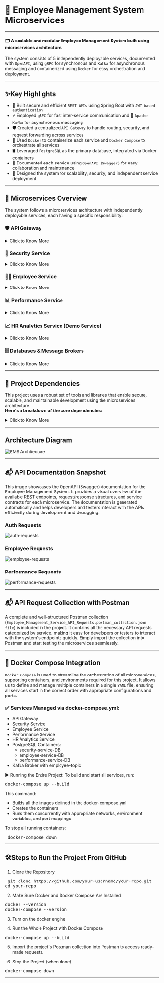 # 🏬 Employee Management System Microservices
---

#### 🗂️ A scalable and modular Employee Management System built using microservices architecture. 
The system consists of 5 independently deployable services, documented with `OpenAPI`, 
using `gRPC` for synchronous and `Kafka` for asynchronous messaging and containerized using `Docker` for easy orchestration and deployment.

---
## ✨Key Highlights
- 🔐 Built secure and efficient `REST APIs` using Spring Boot with `JWT-based authentication`
- ⚡ Employed `gRPC` for fast inter-service communication and 📩 `Apache Kafka` for asynchronous messaging
- 🛡️ Created a centralized `API Gateway` to handle routing, security, and request forwarding across services
- 🐳 Used `Docker` to containerize each service and `Docker Compose` to orchestrate all services 
- 🛢️ Leveraged `PostgreSQL` as the primary database, integrated via Docker containers
- 📃 Documented each service using `OpenAPI (Swagger)` for easy collaboration and maintenance
- 🧱 Designed the system for scalability, security, and independent service deployment
---
## 🧩 Microservices Overview
The system follows a microservices architecture with independently deployable services, each having a specific responsibility:

### 🛡️ API Gateway
<details>
<summary>  Click to Know More </summary>
  
  <br>
  
- Acts as the entry point for all client requests.
- Uses a custom `GatewayFilter` to validate JWT tokens and forward requests securely to appropriate microservices.
- Ensures centralized security and request routing.

</details>



### 🔐 Security Service
<details>
<summary> Click to Know More </summary>
  
  <br>
  
- Handles authentication and authorization using JWT (JSON Web Tokens).
- Provides endpoints for token generation and validation.
- Persists authentication-related data in a PostgreSQL database (`security-service-DB`).

</details>






### 👨‍💼 Employee Service
<details>
<summary>  Click to Know More </summary>
  
  <br>
  
- Responsible for CRUD operations on employee data.
- On creation of an employee:
  - Sends a gRPC request to `performance-service` to create a performance record.
  - Publishes an event on the Kafka `employee topic` for asynchronous processing.
  - Uses PostgreSQL (`employee-service-DB`) for data persistence.
- On deletion of an employee:
  - deletes the employee record from `employee-service-DB`
  - Sends a gRPC request to `performance-service` to delete a performance record.

</details>



### 📊 Performance Service
<details>
<summary> Click to Know More </summary>
  
  <br>
  
- Manages performance reviews of employees.
- Supports updating, retrieving performance data.
- Accepts gRPC calls from the `employee-service` for creation and deletion of performance record.
- Data is stored in PostgreSQL (`performance-service-DB`).

</details>





### 📈 HR Analytics Service (Demo Service)
<details>
<summary>  Click to Know More </summary>
  
  <br>
  
- Demonstrates event-driven microservice communication.
- Consumes create employee events from the Kafka `employee-topic`.
- Showcases real-time data syncing using Kafka-based message consumption.

</details>



### 🗄️ Databases & Message Brokers
<details>
  This system uses Dockerized databases and Kafka for seamless integration and scaling.
  
<summary>  Click to Know More </summary>
  
  <br>
  
- #### 🗃️ PostgreSQL Containers
  Each core service has its own dedicated PostgreSQL database container:
  - `security-service-DB` – Stores valid authenticated users from SQL script.
  - `employee-service-DB` – Stores employee information and records.
  - `performance-service-DB` – Stores performance-related data for employees.

#### 🔁 Kafka Infrastructure
- Kafka Broker runs inside a container to handle real-time messaging.
- Maintains a topic named `employee-topic` which:
  - Receives events from `employee-service` on employee creation.
  - Is consumed by services like `hr-analytics-service` for analytics and further processing.

</details>

---

## 🧩 Project Dependencies
This project uses a robust set of tools and libraries that enable secure, scalable, and maintainable development using the microservices architecture.   
**Here's a breakdown of the core dependencies:**

<details>
<summary>  Click to Know More </summary>
  
  <br>
  
- 🖥️ Backend Frameworks & Libraries
  - `Spring Boot` — Simplifies the bootstrapping and development of Spring-based applications with minimal configuration.
  - `Spring DevTools` — Enables hot reloading and automatic restarts for a faster development experience.
  - `Spring Security` — Provides comprehensive security features, including authentication, authorization, and protection against common vulnerabilities.
  - `Spring Data JPA` — Simplifies database operations using Java Persistence API with minimal boilerplate code.
  - `Spring Cloud Gateway` — A lightweight API Gateway built on Spring Boot for routing, filtering, and securing requests across services.
  - `Spring Web` — Supports RESTful API development using Spring MVC.

- 🔐 Security
  - `Validation` — Ensures input data adheres to expected formats using annotations like @Valid and @NotNull.
  - `JWT (JSON Web Token)` — Used for securely transmitting information between parties, especially for stateless authentication.
    
- ⚡ Inter-Service Communication
  - `Protobuf (Protocol Buffers)` — A language-neutral, platform-neutral extensible mechanism for serializing structured data (used in gRPC).
  - `gRPC` — A high-performance, open-source universal RPC framework for inter-service communication.

- 📡 Event Streaming
  - `Kafka` — Used for distributed event streaming; enables asynchronous communication between microservices using topics.

- 🐳 Containerization
  - `Docker` — Containerizes each service for consistent environments across development and production.
  - `Docker Compose` — Orchestrates multiple containers including microservices, databases, and Kafka broker using a single YAML file.

- 🛠️ Build & Dependency Management
  - `Maven` — Handles project builds, dependencies, and plugin management using a centralized pom.xml.

- 🛢️ Database & Drivers
  - `PostgreSQL Driver` — JDBC driver for connecting to PostgreSQL databases used by microservices.

- 📄 API Documentation
  - `OpenAPI / Swagger` — Automatically generates interactive API documentation for REST endpoints.

</details>


---

## Architecture Diagram
![EMS Architecture](images/Architecture_Diagram.png)

---

## 📬 API Documentation Snapshot
This image showcases the OpenAPI (Swagger) documentation for the Employee Management System.
It provides a visual overview of the available REST endpoints, request/response structures, and service contracts for each microservice.
The documentation is generated automatically and helps developers and testers interact with the APIs efficiently during development and debugging.

### Auth Requests
![auth-requests](images/auth-controller-requests.png)

### Employee Requests
![employee-requests](images/employee-controller-requests.PNG)

### Performance Requests
![performance-requests](images/performance-controller-requests.PNG)

---

## 📬 API Request Collection with Postman
A complete and well-structured Postman collection (`Employee_Management_Service_API_Requests.postman_collection.json file`) is included in the project. It contains all the necessary API requests categorized by service, making it easy for developers or testers to interact with the system's endpoints quickly.
Simply import the collection into Postman and start testing the microservices seamlessly.

---

## 🐳 Docker Compose Integration
`Docker Compose` is used to streamline the orchestration of all microservices, supporting containers, and environments required for this project. It allows us to define and manage multiple containers in a single `YAML` file, ensuring all services start in the correct order with appropriate configurations and ports.

### ✅ Services Managed via docker-compose.yml:
- API Gateway
- Security Service
- Employee Service
- Performance Service
- HR Analytics Service
- PostgreSQL Containers:
  - security-service-DB
  - employee-service-DB
  - performance-service-DB
- Kafka Broker with employee-topic

▶️ Running the Entire Project:
To build and start all services, run:
<pre>docker-compose up --build</pre>
This command:
- Builds all the images defined in the docker-compose.yml
- Creates the containers
- Runs them concurrently with appropriate networks, environment variables, and port mappings

To stop all running containers:
<pre> docker-compose down </pre>

---

## 🛠️Steps to Run the Project From GitHub

1. Clone the Repository
<pre> git clone https://github.com/your-username/your-repo.git
cd your-repo </pre>

2. Make Sure Docker and Docker Compose Are Installed
<pre>docker --version
docker-compose --version</pre>

3. Turn on the docker engine

4. Run the Whole Project with Docker Compose
<pre>docker-compose up --build
</pre>

5. Import the project's Postman collection into Postman to access ready-made requests.

6. Stop the Project (when done)
<pre>docker-compose down
</pre>

---

